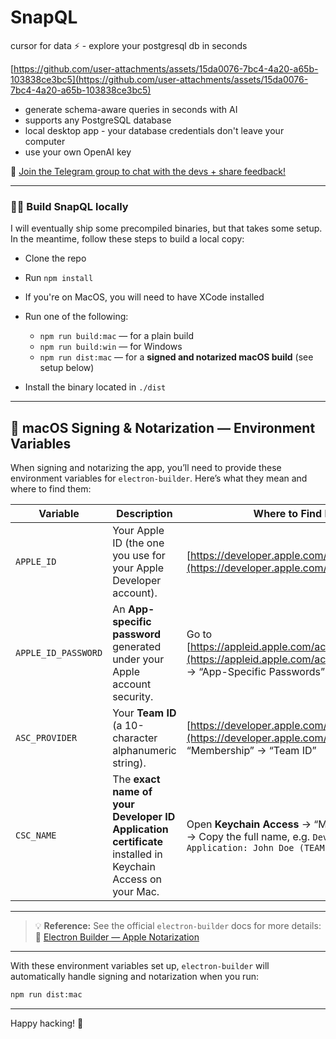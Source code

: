 # SnapQL

cursor for data ⚡️ - explore your postgresql db in seconds

[https://github.com/user-attachments/assets/15da0076-7bc4-4a20-a65b-103838ce3bc5](https://github.com/user-attachments/assets/15da0076-7bc4-4a20-a65b-103838ce3bc5)

* generate schema-aware queries in seconds with AI
* supports any PostgreSQL database
* local desktop app - your database credentials don't leave your computer
* use your own OpenAI key

💬 [Join the Telegram group to chat with the devs + share feedback!](https://t.me/+QJu4_a2yImo3OTY0)

---

### 🧑‍💻 Build SnapQL locally

I will eventually ship some precompiled binaries, but that takes some setup. In the meantime, follow these steps to build a local copy:

* Clone the repo
* Run `npm install`
* If you're on MacOS, you will need to have XCode installed
* Run one of the following:

  * `npm run build:mac` — for a plain build
  * `npm run build:win` — for Windows
  * `npm run dist:mac` — for a **signed and notarized macOS build** (see setup below)
* Install the binary located in `./dist`

---

## 📜 macOS Signing & Notarization — Environment Variables

When signing and notarizing the app, you’ll need to provide these environment variables for `electron-builder`. Here’s what they mean and where to find them:

| Variable            | Description                                                                                               | Where to Find It                                                                                                      |
| ------------------- | --------------------------------------------------------------------------------------------------------- | --------------------------------------------------------------------------------------------------------------------- |
| `APPLE_ID`          | Your Apple ID (the one you use for your Apple Developer account).                                         | [https://developer.apple.com/account](https://developer.apple.com/account)                                            |
| `APPLE_ID_PASSWORD` | An **App-specific password** generated under your Apple account security.                                 | Go to [https://appleid.apple.com/account/manage](https://appleid.apple.com/account/manage) → “App-Specific Passwords” |
| `ASC_PROVIDER`      | Your **Team ID** (a 10-character alphanumeric string).                                                    | [https://developer.apple.com/account](https://developer.apple.com/account) → “Membership” → “Team ID”                 |
| `CSC_NAME`          | The **exact name of your Developer ID Application certificate** installed in Keychain Access on your Mac. | Open **Keychain Access** → “My Certificates” → Copy the full name, e.g. `Developer ID Application: John Doe (TEAMID)` |

---

> 💡 **Reference:**
> See the official `electron-builder` docs for more details:
> 🔗 [Electron Builder — Apple Notarization](https://www.electron.build/code-signing#apple-notarization)

---

With these environment variables set up, `electron-builder` will automatically handle signing and notarization when you run:

```bash
npm run dist:mac
```

---

Happy hacking! 🎉
